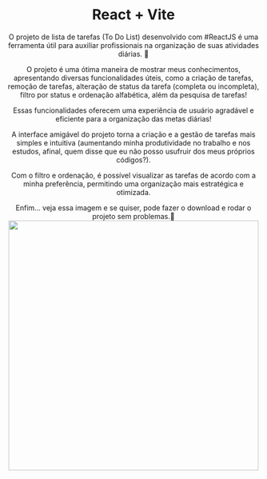 <div align="center">
<h1> React + Vite</h1>
O projeto de lista de tarefas (To Do List) desenvolvido com #ReactJS é uma ferramenta útil para auxiliar profissionais na organização de suas atividades diárias. 👏

O projeto é uma ótima maneira de mostrar meus conhecimentos, apresentando diversas funcionalidades úteis, como a criação de tarefas, remoção de tarefas, alteração de status da tarefa (completa ou incompleta), filtro por status e ordenação alfabética, além da pesquisa de tarefas!

Essas funcionalidades oferecem uma experiência de usuário agradável e eficiente para a organização das metas diárias!

 A interface amigável do projeto torna a criação e a gestão de tarefas mais simples e intuitiva (aumentando minha produtividade no trabalho e nos estudos, afinal, quem disse que eu não posso usufruir dos meus próprios códigos?). 

Com o filtro e ordenação, é possível visualizar as tarefas de acordo com a minha preferência, permitindo uma organização mais estratégica e otimizada.

Enfim… veja essa imagem e se quiser, pode fazer o download e rodar o projeto sem problemas.🙂
<img src="https://user-images.githubusercontent.com/82176039/258472009-1d249630-4214-4822-8e2f-fabd7ef3516a.png" width="500px"/>
</div>

